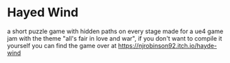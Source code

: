 # Hayed Wind
a short puzzle game with hidden paths on every stage made for a ue4 game jam with the theme "all's fair in love and war", if you don't want to compile it yourself you can find the game over at https://njrobinson92.itch.io/hayde-wind
